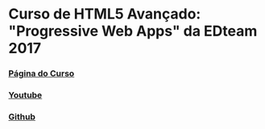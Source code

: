 # Curso de HTML5 Avançado: "Progressive Web Apps" da EDteam 2017

### [Página do Curso](https://ed.team/cursos/pwa)

### [Youtube](https://www.youtube.com/watch?v=fK-7hZ9c6bk&list=PLtTGWoGMH2rN87GqdRbAwMShYShGP-46i)

### [Github](https://jonmircha.github.io/edgram)